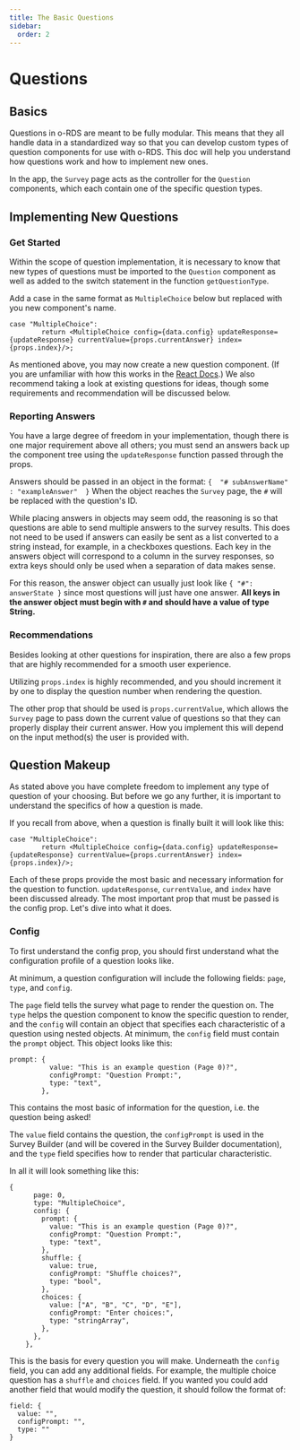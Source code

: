```yaml
---
title: The Basic Questions
sidebar:
  order: 2
---
```


# Questions

## Basics

Questions in o-RDS are meant to be fully modular. This means that they all handle data in a standardized way so that you can develop custom types of question components for use with o-RDS. This doc will help you understand how questions work and how to implement new ones.

In the app, the `Survey` page acts as the controller for the `Question` components, which each contain one of the specific question types.

## Implementing New Questions

### Get Started

Within the scope of question implementation, it is necessary to know that new types of questions must be imported to the `Question` component as well as added to the switch statement in the function `getQuestionType`.

Add a case in the same format as `MultipleChoice` below but replaced with you new component's name.

```
case "MultipleChoice":
        return <MultipleChoice config={data.config} updateResponse={updateResponse} currentValue={props.currentAnswer} index={props.index}/>;
```

As mentioned above, you may now create a new question component. (If you are unfamiliar with how this works in the [React Docs](https://reactjs.org/docs/components-and-props.html).) We also recommend taking a look at existing questions for ideas, though some requirements and recommendation will be discussed below.

### Reporting Answers

You have a large degree of freedom in your implementation, though there is one major requirement above all others; you must send an answers back up the component tree using the `updateResponse` function passed through the props.

Answers should be passed in an object in the format:
`{ 
  "# subAnswerName" : "exampleAnswer" 
}`
When the object reaches the `Survey` page, the `#` will be replaced with the question's ID.

While placing answers in objects may seem odd, the reasoning is so that questions are able to send multiple answers to the survey results. This does not need to be used if answers can easily be sent as a list converted to a string instead, for example, in a checkboxes questions. Each key in the answers object will correspond to a column in the survey responses, so extra keys should only be used when a separation of data makes sense.

For this reason, the answer object can usually just look like
`{
  "#": answerState
}`
since most questions will just have one answer. **All keys in the answer object must begin with `#` and should have a value of type String.**

### Recommendations

Besides looking at other questions for inspiration, there are also a few props that are highly recommended for a smooth user experience.

Utilizing `props.index` is highly recommended, and you should increment it by one to display the question number when rendering the question.

The other prop that should be used is `props.currentValue`, which allows the `Survey` page to pass down the current value of questions so that they can properly display their current answer. How you implement this will depend on the input method(s) the user is provided with.

## Question Makeup

As stated above you have complete freedom to implement any type of question of your choosing. But before we go any further, it is important to understand the specifics of how a question is made.

If you recall from above, when a question is finally built it will look like this:

```
case "MultipleChoice":
        return <MultipleChoice config={data.config} updateResponse={updateResponse} currentValue={props.currentAnswer} index={props.index}/>;
```

Each of these props provide the most basic and necessary information for the question to function. `updateResponse`, `currentValue`, and `index` have been discussed already. The most important prop that must be passed is the config prop. Let's dive into what it does.

### Config

To first understand the config prop, you should first understand what the configuration profile of a question looks like.

At minimum, a question configuration will include the following fields: `page`, `type`, and `config`.

The `page` field tells the survey what page to render the question on. The `type` helps the question component to know the specific question to render, and the `config` will contain an object that specifies each characteristic of a question using nested objects. At minimum, the `config` field must contain the `prompt` object. This object looks like this:

```
prompt: {
          value: "This is an example question (Page 0)?",
          configPrompt: "Question Prompt:",
          type: "text",
        },

```

This contains the most basic of information for the question, i.e. the question being asked!

The `value` field contains the question, the `configPrompt` is used in the Survey Builder (and will be covered in the Survey Builder documentation), and the `type` field specifies how to render that particular characteristic.

In all it will look something like this:

```
{
      page: 0,
      type: "MultipleChoice",
      config: {
        prompt: {
          value: "This is an example question (Page 0)?",
          configPrompt: "Question Prompt:",
          type: "text",
        },
        shuffle: {
          value: true,
          configPrompt: "Shuffle choices?",
          type: "bool",
        },
        choices: {
          value: ["A", "B", "C", "D", "E"],
          configPrompt: "Enter choices:",
          type: "stringArray",
        },
      },
    },
```

This is the basis for every question you will make. Underneath the `config` field, you can add any additional fields. For example, the multiple choice question has a `shuffle` and `choices` field. If you wanted you could add another field that would modify the question, it should follow the format of:

```
field: {
  value: "",
  configPrompt: "",
  type: ""
}
```
